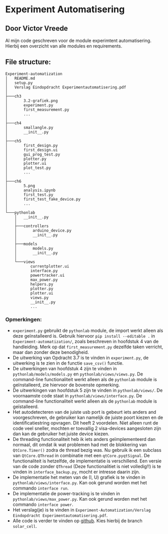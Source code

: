 # Experiment Automatisering
## Door Victor Vreede
Al mijn code geschreven voor de module experimtent automatisering.
Hierbij een overzicht van alle modules en requirements.

## File structure:
```
Experiment-automatization
│   README.md
│   setup.py
│   Verslag Eindopdracht Experimentautomatisering.pdf
│       
├───ch3
│       3.2-grafiek.png
│       experiment.py
│       first_measurement.py
│       ...
│       
├───ch4
│       smallangle.py
│       __init__.py
│           
├───ch5
│       first_design.py
│       first_design.ui
│       gui_prog_test.py
│       plotter.py
│       plotter.ui
│       plot_test.py
│       ...
│
├───ch6
│       5.png
│       analysis.ipynb
│       first_test.py
│       first_test_fake_device.py
│       ...    
│           
└───pythonlab
    │   __init__.py
    │   
    ├───controllers
    │       arduino_device.py
    │       __init__.py
    │           
    ├───models
    │       models.py
    │       __init__.py    
    │           
    └───views
           currentplotter.ui
           interface.py
           powertracker.ui
           max_power.py
           helpers.py
           plotter.py
           plotter.ui
           views.py
           __init__.py
           ...       
```
### Opmerkingen:
 - `experiment.py` gebruikt de `pythonlab` module, de import werkt alleen als deze geïnstalleerd is. Gebruik hiervoor ```pip install --editable .``` in `Experiment-automatization/`, zoals beschreven in hoofdstuk 4 van de handleiding. Merk op dat `first_measurement.py` dezelfde taken verricht, maar dan zonder deze benodigheid.
 - De uitwerking van Opdracht 3.7 is te vinden in `experiment.py`, de uitwerking is te zien in de functie `save_csv()` functie.
 - De uitwerkingen van hoofdstuk 4 zijn te vinden in `pythonlab/models/models.py` en `pythonlab/views/views.py`. De command-line functionaliteit werkt alleen als de `pythonlab` module is geïnstalleerd, zie hiervoor de bovenste opmerking.
 - De uitwerkingen van hoofdstuk 5 zijn te vinden in `pythonlab/views/`. De voornaamste code staat in `pythonlab/views/interface.py`. De command-line functionaliteit werkt alleen als de `pythonlab` module is geïstalleerd.
 - Het autodetecteren van de juiste usb port is gebeurt iets anders and voorgeschreven, de gebruiker kan namelijk de juiste poort kiezen en de identificatiestring opvragen. Dit heeft 2 voordelen. Niet alleen runt de code veel sneller, mochten er toevallig 2 visa-devices aangesloten zijn dan kan de gebruiker het juiste device kiezen. 
 - De threading functionaliteit heb ik iets anders geïmplementeerd dan normaal, dit omdat ik wat problemen had met de blokkering van `QtCore.Timer()` zodra de thread bezig was. Nu gebruik ik een subclass van `QtCore.QThread` in combinatie met een `qtCore.pyqtSignal`. De functionaliteit is hetzelfde, de implementatie is verschillend. Een versie van de code zonder `QThread` (Deze functionalitiet is niet volledig!!) is te vinden in `interface_backup.py`, mocht er intresse daarin zijn.
 - De implementatie het meten van de (I, U) grafiek is te vinden in `pythonlab/views/interface.py`. Kan ook gerund worden met het commando `interface run`.
 - De implementatie de power-tracking is te vinden in `pythonlab/views/max_power.py`. Kan ook gerund worden met het commando `interface power`.
 - Het verslag(je) is te vinden in `Experiment-Automatization/Verslag Eindopdracht Experimentautomatisering.pdf`.
 - Alle code is verder te vinden op [github](https://github.com/Vector04/Prac2.git). Kies hierbij de branch `solar_cell`.

